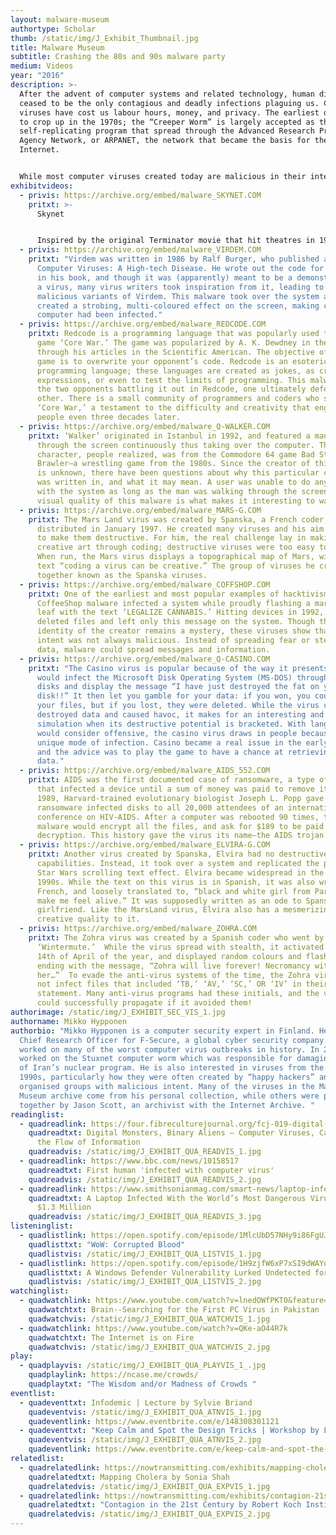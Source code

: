 ```yaml
---
layout: malware-museum
authortype: Scholar
thumb: /static/img/J_Exhibit_Thumbnail.jpg
title: Malware Museum
subtitle: Crashing the 80s and 90s malware party
medium: Videos
year: "2016"
description: >-
  After the advent of computer systems and related technology, human diseases
  ceased to be the only contagious and deadly infections plaguing us. Computer
  viruses have cost us labour hours, money, and privacy. The earliest ones began
  to crop up in the 1970s; the “Creeper Worm” is largely accepted as the first
  self-replicating program that spread through the Advanced Research Projects
  Agency Network, or ARPANET, the network that became the basis for the
  Internet.


  While most computer viruses created today are malicious in their intent, many coders in the 1980s and 1990s sought to creatively express themselves or disseminate messages through viruses spread on the Microsoft Disk Operating System (MS-DOS) system. Mikko Hypponen, a computer security expert, has put together a large collection of interesting malware that now, devoid of any destructive potential, can be safely viewed and admired for their ingenuity, cheek, and imagination. 
exhibitvideos:
  - privis: https://archive.org/embed/malware_SKYNET.COM
    pritxt: >-
      Skynet


      Inspired by the original Terminator movie that hit theatres in 1984, this virus significantly slowed down the infected computer, supposedly as an act of kindness meant to give the user a break. As Jussi Parikka, Professor in Technological Culture & Aesthetics at the University of Southampton writes, “computer viruses almost provide their own version of speculative science fiction. They have even been discussed in research on the possibility of creating artificial life".
  - privis: https://archive.org/embed/malware_VIRDEM.COM
    pritxt: "Virdem was written in 1986 by Ralf Burger, who published a book called
      Computer Viruses: A High-tech Disease. He wrote out the code for the virus
      in his book, and though it was (apparently) meant to be a demonstration of
      a virus, many virus writers took inspiration from it, leading to many
      malicious variants of Virdem. This malware took over the system and
      created a strobing, multi-coloured effect on the screen, making clear the
      computer had been infected."
  - privis: https://archive.org/embed/malware_REDCODE.COM
    pritxt: Redcode is a programming language that was popularly used to run the
      game ‘Core War.’ The game was popularized by A. K. Dewdney in the 1980s
      through his articles in the Scientific American. The objective of this
      game is to overwrite your opponent’s code. Redcode is an esoteric
      programming language; these languages are created as jokes, as creative
      expressions, or even to test the limits of programming. This malware shows
      the two opponents battling it out in Redcode, one ultimately defeating the
      other. There is a small community of programmers and coders who still play
      ‘Core War,’ a testament to the difficulty and creativity that engages
      people even three decades later.
  - privis: https://archive.org/embed/malware_Q-WALKER.COM
    pritxt: ‘Walker’ originated in Istanbul in 1992, and featured a man strolling
      through the screen continuously thus taking over the computer. This
      character, people realized, was from the Commodore 64 game Bad Street
      Brawler—a wrestling game from the 1980s. Since the creator of this virus
      is unknown, there have been questions about why this particular character
      was written in, and what it may mean. A user was unable to do anything
      with the system as long as the man was walking through the screen. The
      visual quality of this malware is what makes it interesting to watch.
  - privis: https://archive.org/embed/malware_MARS-G.COM
    pritxt: The Mars Land virus was created by Spanska, a French coder, and
      distributed in January 1997. He created many viruses and his aim was never
      to make them destructive. For him, the real challenge lay in making
      creative art through coding; destructive viruses were too easy to write.
      When run, the Mars virus displays a topographical map of Mars, with the
      text “coding a virus can be creative.” The group of viruses he created are
      together known as the Spanska viruses.
  - privis: https://archive.org/embed/malware_COFFSHOP.COM
    pritxt: One of the earliest and most popular examples of hacktivism, the
      CoffeeShop malware infected a system while proudly flashing a marijuana
      leaf with the text ‘LEGALIZE CANNABIS.’ Hitting devices in 1992, the virus
      deleted files and left only this message on the system. Though the
      identity of the creator remains a mystery, these viruses show that the
      intent was not always malicious. Instead of spreading fear or stealing
      data, malware could spread messages and information.
  - privis: https://archive.org/embed/malware_Q-CASINO.COM
    pritxt: "The Casino virus is popular because of the way it presents itself. It
      would infect the Microsoft Disk Operating System (MS-DOS) through floppy
      disks and display the message “I have just destroyed the fat on your
      disk!!” It then let you gamble for your data: if you won, you could keep
      your files, but if you lost, they were deleted. While the virus certainly
      destroyed data and caused havoc, it makes for an interesting and fun
      simulation when its destructive potential is bracketed. With language many
      would consider offensive, the casino virus draws in people because of its
      unique mode of infection. Casino became a real issue in the early 1990s,
      and the advice was to play the game to have a chance at retrieving your
      data."
  - privis: https://archive.org/embed/malware_AIDS_552.COM
    pritxt: AIDS was the first documented case of ransomware, a type of software
      that infected a device until a sum of money was paid to remove it. In
      1989, Harvard-trained evolutionary biologist Joseph L. Popp gave these
      ransomware infected disks to all 20,000 attendees of an international
      conference on HIV-AIDS. After a computer was rebooted 90 times, the
      malware would encrypt all the files, and ask for $189 to be paid for
      decryption. This history gave the virus its name—the AIDS trojan.
  - privis: https://archive.org/embed/malware_ELVIRA-G.COM
    pritxt: Another virus created by Spanska, Elvira had no destructive
      capabilities. Instead, it took over a system and replicated the popular
      Star Wars scrolling text effect. Elvira became widespread in the late
      1990s. While the text on this virus is in Spanish, it was also written in
      French, and loosely translated to, “black and white girl from Paris, you
      make me feel alive.” It was supposedly written as an ode to Spanska’s
      girlfriend. Like the MarsLand virus, Elvira also has a mesmerizing,
      creative quality to it.
  - privis: https://archive.org/embed/malware_ZOHRA.COM
    pritxt: The Zohra virus was created by a Spanish coder who went by the name
      ‘Wintermute.’  While the virus spread with stealth, it activated on the
      14th of April of the year, and displayed random colours and flashes,
      ending with the message, “Zohra will live forever! Necromancy with
      her…”  To evade the anti-virus systems of the time, the Zohra virus did
      not infect files that included ‘TB,’ ‘AV,’ ‘SC,’ OR ‘IV’ in their path
      statement. Many anti-virus programs had these initials, and the virus
      could successfully propagate if it avoided them!
authorimage: /static/img/J_EXHIBIT_SEC_VIS_1.jpg
authorname: Mikko Hypponen
authorbio: "Mikko Hypponen is a computer security expert in Finland. He is the
  Chief Research Officer for F-Secure, a global cyber security company. He has
  worked on many of the worst computer virus outbreaks in history. In 2010, he
  worked on the Stuxnet computer worm which was responsible for damaging parts
  of Iran’s nuclear program. He is also interested in viruses from the 1980s and
  1990s, particularly how they were often created by “happy hackers” and not by
  organised groups with malicious intent. Many of the viruses in the Malware
  Museum archive come from his personal collection, while others were put
  together by Jason Scott, an archivist with the Internet Archive. "
readinglist:
  - quadreadlink: https://four.fibreculturejournal.org/fcj-019-digital-monsters-binary-aliens-%E2%80%93-computer-viruses-capitalism-and-the-flow-of-information/
    quadreadtxt: Digital Monsters, Binary Aliens – Computer Viruses, Capitalism and
      the Flow of Information
    quadreadvis: /static/img/J_EXHIBIT_QUA_READVIS_1.jpg
  - quadreadlink: https://www.bbc.com/news/10158517
    quadreadtxt: First human 'infected with computer virus'
    quadreadvis: /static/img/J_EXHIBIT_QUA_READVIS_2.jpg
  - quadreadlink: https://www.smithsonianmag.com/smart-news/laptop-infected-worlds-most-dangerous-viruses-sold-13-million-180972315/
    quadreadtxt: A Laptop Infected With the World’s Most Dangerous Viruses Sold for
      $1.3 Million
    quadreadvis: /static/img/J_EXHIBIT_QUA_READVIS_3.jpg
listeninglist:
  - quadlistlink: https://open.spotify.com/episode/1MlcUbD57NHy9i86FgUJSt
    quadlisttxt: "WoW: Corrupted Blood"
    quadlistvis: /static/img/J_EXHIBIT_QUA_LISTVIS_1.jpg
  - quadlistlink: https://open.spotify.com/episode/1H9zjfW6xP7xSI9dWAYq7K
    quadlisttxt: A Windows Defender Vulnerability Lurked Undetected for 12 Years
    quadlistvis: /static/img/J_EXHIBIT_QUA_LISTVIS_2.jpg
watchinglist:
  - quadwatchlink: https://www.youtube.com/watch?v=lnedOWfPKT0&feature=emb_imp_woyt
    quadwatchtxt: Brain--Searching for the First PC Virus in Pakistan
    quadwatchvis: /static/img/J_EXHIBIT_QUA_WATCHVIS_1.jpg
  - quadwatchlink: https://www.youtube.com/watch?v=QKe-aO44R7k
    quadwatchtxt: The Internet is on Fire
    quadwatchvis: /static/img/J_EXHIBIT_QUA_WATCHVIS_2.jpg
play:
  - quadplayvis: /static/img/J_EXHIBIT_QUA_PLAYVIS_1_.jpg
    quadplaylink: https://ncase.me/crowds/
    quadplaytxt: "The Wisdom and/or Madness of Crowds "
eventlist:
  - quadeventtxt: Infodemic | Lecture by Sylvie Briand
    quadeventvis: /static/img/J_EXHIBIT_QUA_ATNVIS_1.jpg
    quadeventlink: https://www.eventbrite.com/e/148308301121
  - quadeventtxt: "Keep Calm and Spot the Design Tricks | Workshop by Louise Hisayasu "
    quadeventvis: /static/img/J_EXHIBIT_QUA_ATNVIS_2.jpg
    quadeventlink: https://www.eventbrite.com/e/keep-calm-and-spot-the-design-tricks-workshop-registration-148145012721
relatedlist:
  - quadrelatedlink: https://nowtransmitting.com/exhibits/mapping-cholera/
    quadrelatedtxt: Mapping Cholera by Sonia Shah
    quadrelatedvis: /static/img/J_EXHIBIT_QUA_EXPVIS_1.jpg
  - quadrelatedlink: https://nowtransmitting.com/exhibits/contagion-21st-century/
    quadrelatedtxt: "Contagion in the 21st Century by Robert Koch Institute "
    quadrelatedvis: /static/img/J_EXHIBIT_QUA_EXPVIS_2.jpg
---
```

